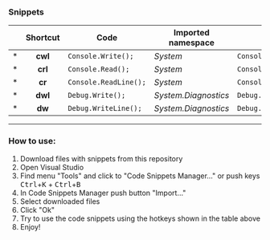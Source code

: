 ### Snippets


|  |Shortcut|Code                       |Imported namespace  |Filename                    |
|--|:------:|---------------------------|--------------------|----------------------------|
|\*|**cwl** |```Console.Write(); ```    |*System*            |`Console.Write.snippet`     |
|\*|**crl** |```Console.Read(); ```     |*System*            |`Console.Read.snippet`      |
|\*|**cr**  |```Console.ReadLine(); ``` |*System*            |`Console.ReadLine.snippet`  |
|\*|**dwl** |```Debug.Write();```       |*System.Diagnostics*|`Debug.Write.snippet`       |
|\*|**dw**  |```Debug.WriteLine();```   |*System.Diagnostics*|`Debug.WriteLine.snippet`   |

---
### How to use:
1. Download files with snippets from this repository
2. Open Visual Studio
3. Find menu "Tools" and click to "Code Snippets Manager..." or push keys <kbd>Ctrl</kbd>+<kbd>K</kbd> + <kbd>Ctrl</kbd>+<kbd>B</kbd>
4. In Code Snippets Manager push button "Import..."
5. Select downloaded files
6. Click "Ok"
7. Try to use the code snippets using the hotkeys shown in the table above
8. Enjoy!
